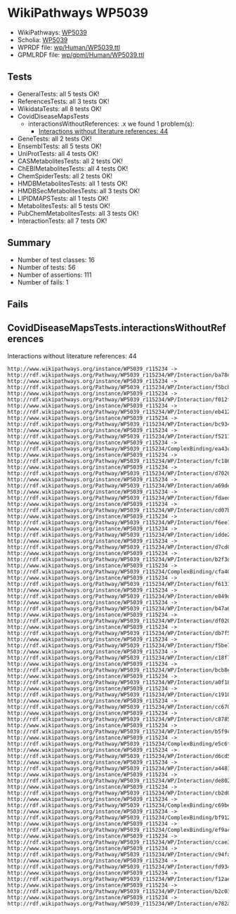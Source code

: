 # WikiPathways WP5039

* WikiPathways: [WP5039](https://identifiers.org/wikipathways:WP5039)
* Scholia: [WP5039](https://scholia.toolforge.org/wikipathways/WP5039)
* WPRDF file: [wp/Human/WP5039.ttl](../wp/Human/WP5039.ttl)
* GPMLRDF file: [wp/gpml/Human/WP5039.ttl](../wp/gpml/Human/WP5039.ttl)

## Tests
* GeneralTests: all 5 tests OK!
* ReferencesTests: all 3 tests OK!
* WikidataTests: all 8 tests OK!
* CovidDiseaseMapsTests
    * interactionsWithoutReferences: .x we found 1 problem(s):
        * [Interactions without literature references: 44](#9701cd42)
* GeneTests: all 2 tests OK!
* EnsemblTests: all 5 tests OK!
* UniProtTests: all 4 tests OK!
* CASMetabolitesTests: all 2 tests OK!
* ChEBIMetabolitesTests: all 4 tests OK!
* ChemSpiderTests: all 2 tests OK!
* HMDBMetabolitesTests: all 1 tests OK!
* HMDBSecMetabolitesTests: all 3 tests OK!
* LIPIDMAPSTests: all 1 tests OK!
* MetabolitesTests: all 5 tests OK!
* PubChemMetabolitesTests: all 3 tests OK!
* InteractionTests: all 7 tests OK!


## Summary

* Number of test classes: 16
* Number of tests: 56
* Number of assertions: 111
* Number of fails: 1

## Fails

<a name="9701cd42" />

## CovidDiseaseMapsTests.interactionsWithoutReferences

Interactions without literature references: 44
```
http://www.wikipathways.org/instance/WP5039_r115234 -> http://rdf.wikipathways.org/Pathway/WP5039_r115234/WP/Interaction/ba78e
http://www.wikipathways.org/instance/WP5039_r115234 -> http://rdf.wikipathways.org/Pathway/WP5039_r115234/WP/Interaction/f5bcb
http://www.wikipathways.org/instance/WP5039_r115234 -> http://rdf.wikipathways.org/Pathway/WP5039_r115234/WP/Interaction/f012f
http://www.wikipathways.org/instance/WP5039_r115234 -> http://rdf.wikipathways.org/Pathway/WP5039_r115234/WP/Interaction/eb412
http://www.wikipathways.org/instance/WP5039_r115234 -> http://rdf.wikipathways.org/Pathway/WP5039_r115234/WP/Interaction/bc934
http://www.wikipathways.org/instance/WP5039_r115234 -> http://rdf.wikipathways.org/Pathway/WP5039_r115234/WP/Interaction/f5211
http://www.wikipathways.org/instance/WP5039_r115234 -> http://rdf.wikipathways.org/Pathway/WP5039_r115234/ComplexBinding/ea43c
http://www.wikipathways.org/instance/WP5039_r115234 -> http://rdf.wikipathways.org/Pathway/WP5039_r115234/WP/Interaction/fc186
http://www.wikipathways.org/instance/WP5039_r115234 -> http://rdf.wikipathways.org/Pathway/WP5039_r115234/WP/Interaction/d7026
http://www.wikipathways.org/instance/WP5039_r115234 -> http://rdf.wikipathways.org/Pathway/WP5039_r115234/WP/Interaction/a69de
http://www.wikipathways.org/instance/WP5039_r115234 -> http://rdf.wikipathways.org/Pathway/WP5039_r115234/WP/Interaction/fdaed
http://www.wikipathways.org/instance/WP5039_r115234 -> http://rdf.wikipathways.org/Pathway/WP5039_r115234/WP/Interaction/cd07b
http://www.wikipathways.org/instance/WP5039_r115234 -> http://rdf.wikipathways.org/Pathway/WP5039_r115234/WP/Interaction/f6ee1
http://www.wikipathways.org/instance/WP5039_r115234 -> http://rdf.wikipathways.org/Pathway/WP5039_r115234/WP/Interaction/idde2be3e1
http://www.wikipathways.org/instance/WP5039_r115234 -> http://rdf.wikipathways.org/Pathway/WP5039_r115234/WP/Interaction/d7cd0
http://www.wikipathways.org/instance/WP5039_r115234 -> http://rdf.wikipathways.org/Pathway/WP5039_r115234/WP/Interaction/b2f3d
http://www.wikipathways.org/instance/WP5039_r115234 -> http://rdf.wikipathways.org/Pathway/WP5039_r115234/ComplexBinding/cfa40
http://www.wikipathways.org/instance/WP5039_r115234 -> http://rdf.wikipathways.org/Pathway/WP5039_r115234/WP/Interaction/f6131
http://www.wikipathways.org/instance/WP5039_r115234 -> http://rdf.wikipathways.org/Pathway/WP5039_r115234/WP/Interaction/e849d
http://www.wikipathways.org/instance/WP5039_r115234 -> http://rdf.wikipathways.org/Pathway/WP5039_r115234/WP/Interaction/b47a6
http://www.wikipathways.org/instance/WP5039_r115234 -> http://rdf.wikipathways.org/Pathway/WP5039_r115234/WP/Interaction/df020
http://www.wikipathways.org/instance/WP5039_r115234 -> http://rdf.wikipathways.org/Pathway/WP5039_r115234/WP/Interaction/db7f5
http://www.wikipathways.org/instance/WP5039_r115234 -> http://rdf.wikipathways.org/Pathway/WP5039_r115234/WP/Interaction/f5be7
http://www.wikipathways.org/instance/WP5039_r115234 -> http://rdf.wikipathways.org/Pathway/WP5039_r115234/WP/Interaction/c18f7
http://www.wikipathways.org/instance/WP5039_r115234 -> http://rdf.wikipathways.org/Pathway/WP5039_r115234/WP/Interaction/bcb8e
http://www.wikipathways.org/instance/WP5039_r115234 -> http://rdf.wikipathways.org/Pathway/WP5039_r115234/WP/Interaction/a0f18
http://www.wikipathways.org/instance/WP5039_r115234 -> http://rdf.wikipathways.org/Pathway/WP5039_r115234/WP/Interaction/c1910
http://www.wikipathways.org/instance/WP5039_r115234 -> http://rdf.wikipathways.org/Pathway/WP5039_r115234/WP/Interaction/cc670
http://www.wikipathways.org/instance/WP5039_r115234 -> http://rdf.wikipathways.org/Pathway/WP5039_r115234/WP/Interaction/c8785
http://www.wikipathways.org/instance/WP5039_r115234 -> http://rdf.wikipathways.org/Pathway/WP5039_r115234/WP/Interaction/b5f9c
http://www.wikipathways.org/instance/WP5039_r115234 -> http://rdf.wikipathways.org/Pathway/WP5039_r115234/ComplexBinding/e5c6f
http://www.wikipathways.org/instance/WP5039_r115234 -> http://rdf.wikipathways.org/Pathway/WP5039_r115234/WP/Interaction/d6cd5
http://www.wikipathways.org/instance/WP5039_r115234 -> http://rdf.wikipathways.org/Pathway/WP5039_r115234/WP/Interaction/a4481
http://www.wikipathways.org/instance/WP5039_r115234 -> http://rdf.wikipathways.org/Pathway/WP5039_r115234/WP/Interaction/de802
http://www.wikipathways.org/instance/WP5039_r115234 -> http://rdf.wikipathways.org/Pathway/WP5039_r115234/WP/Interaction/cb2d0
http://www.wikipathways.org/instance/WP5039_r115234 -> http://rdf.wikipathways.org/Pathway/WP5039_r115234/ComplexBinding/c69be
http://www.wikipathways.org/instance/WP5039_r115234 -> http://rdf.wikipathways.org/Pathway/WP5039_r115234/ComplexBinding/bf912
http://www.wikipathways.org/instance/WP5039_r115234 -> http://rdf.wikipathways.org/Pathway/WP5039_r115234/ComplexBinding/ef9ac
http://www.wikipathways.org/instance/WP5039_r115234 -> http://rdf.wikipathways.org/Pathway/WP5039_r115234/WP/Interaction/ccae3
http://www.wikipathways.org/instance/WP5039_r115234 -> http://rdf.wikipathways.org/Pathway/WP5039_r115234/WP/Interaction/c94fa
http://www.wikipathways.org/instance/WP5039_r115234 -> http://rdf.wikipathways.org/Pathway/WP5039_r115234/WP/Interaction/fd934
http://www.wikipathways.org/instance/WP5039_r115234 -> http://rdf.wikipathways.org/Pathway/WP5039_r115234/WP/Interaction/f12ae
http://www.wikipathways.org/instance/WP5039_r115234 -> http://rdf.wikipathways.org/Pathway/WP5039_r115234/WP/Interaction/b2c03
http://www.wikipathways.org/instance/WP5039_r115234 -> http://rdf.wikipathways.org/Pathway/WP5039_r115234/WP/Interaction/e782a

```
